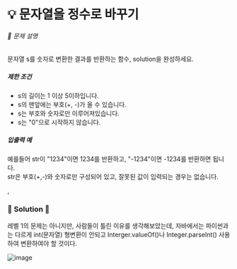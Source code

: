 # 💡 문자열을 정수로 바꾸기

###### 📃 문제 설명

문자열 s를 숫자로 변환한 결과를 반환하는 함수, solution을 완성하세요.

##### 제한 조건

- s의 길이는 1 이상 5이하입니다.
- s의 맨앞에는 부호(+, -)가 올 수 있습니다.
- s는 부호와 숫자로만 이루어져있습니다.
- s는 "0"으로 시작하지 않습니다.

##### 입출력 예

예를들어 str이 "1234"이면 1234를 반환하고, "-1234"이면 -1234를 반환하면 됩니다.  
str은 부호(+,-)와 숫자로만 구성되어 있고, 잘못된 값이 입력되는 경우는 없습니다.

,

### 🔑 Solution 🔑

레벨 1의 문제는 아니지만, 사람들이 틀린 이유를 생각해보았는데, 자바에서는 파이썬과는 다르게 int(문자열) 형변환이 안되고 Interger.valueOf()나 Integer.parseInt() 사용하여 변환하여야 할 것이다.

![image](https://user-images.githubusercontent.com/116260619/218645341-7cfe8068-ae2b-41f8-811f-117094a853dc.png)
